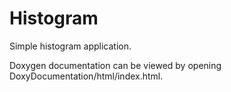 # Histogram

Simple histogram application.

Doxygen documentation can be viewed by opening DoxyDocumentation/html/index.html.
